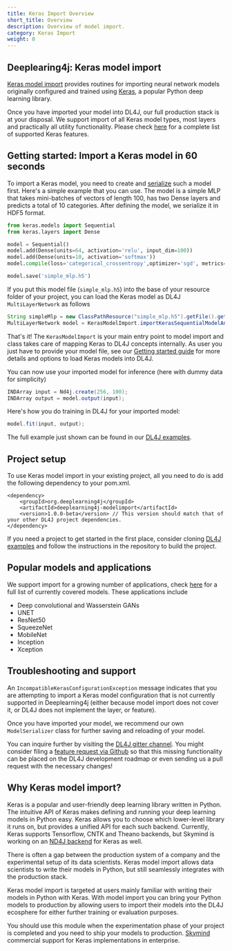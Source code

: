 ```yaml
---
title: Keras Import Overview
short_title: Overview
description: Overview of model import.
category: Keras Import
weight: 0
---
```


## Deeplearing4j: Keras model import

[Keras model import](https://github.com/deeplearning4j/deeplearning4j/tree/master/deeplearning4j/deeplearning4j-modelimport/src/main/java/org/deeplearning4j/nn/modelimport/keras) 
provides routines for importing neural network models originally configured and trained 
using [Keras](https://keras.io/), a popular Python deep learning library. 

Once you have imported your model into DL4J, our full production stack is at your disposal.
We support import of all Keras model types, most layers and practically all utility functionality. 
Please check [here](./supported-features) for a complete list of supported Keras features.


## Getting started: Import a Keras model in 60 seconds

To import a Keras model, you need to create and [serialize](https://keras.io/getting-started/faq/#how-can-i-save-a-keras-model)
such a model first. Here's a simple example that you can use. The model is a simple MLP that takes 
mini-batches of vectors of length 100, has two Dense layers and predicts a total of 10 
categories. After defining the model, we serialize it in HDF5 format.

```python
from keras.models import Sequential
from keras.layers import Dense

model = Sequential()
model.add(Dense(units=64, activation='relu', input_dim=100))
model.add(Dense(units=10, activation='softmax'))
model.compile(loss='categorical_crossentropy',optimizer='sgd', metrics=['accuracy'])

model.save('simple_mlp.h5')
```

If you put this model file (`simple_mlp.h5`) into the base of your resource folder of your 
project, you can load the Keras model as DL4J `MultiLayerNetwork` as follows

```java
String simpleMlp = new ClassPathResource("simple_mlp.h5").getFile().getPath();
MultiLayerNetwork model = KerasModelImport.importKerasSequentialModelAndWeights(simpleMlp);
```

That's it! The `KerasModelImport` is your main entry point to model import and class takes
care of mapping Keras to DL4J concepts internally. As user you just have to provide your model
file, see our [Getting started guide](./getting-started) for more details and options to load
Keras models into DL4J.

You can now use your imported model for inference (here with dummy data for simplicity)
```java
INDArray input = Nd4j.create(256, 100);
INDArray output = model.output(input);
```

Here's how you do training in DL4J for your imported model:

```java
model.fit(input, output);
``` 

The full example just shown can be found in our [DL4J examples](https://github.com/deeplearning4j/dl4j-examples/blob/master/dl4j-examples/src/main/java/org/deeplearning4j/examples/modelimport/keras/basic/SimpleSequentialMlpImport.java).


## Project setup

To use Keras model import in your existing project, all you need to do is add the following 
dependency to your pom.xml.

```
<dependency>
    <groupId>org.deeplearning4j</groupId>
    <artifactId>deeplearning4j-modelimport</artifactId>
    <version>1.0.0-beta</version> // This version should match that of your other DL4J project dependencies.
</dependency>
```

If you need a project to get started in the first place, consider cloning 
[DL4J examples](https://github.com/deeplearning4j/dl4j-examples) and follow
the instructions in the repository to build the project.

## Popular models and applications

We support import for a growing number of applications, check [here](https://github.com/deeplearning4j/deeplearning4j/blob/master/deeplearning4j/deeplearning4j-modelimport/src/test/java/org/deeplearning4j/nn/modelimport/keras/e2e/KerasModelEndToEndTest.java)
for a full list of currently covered models. These applications include

- Deep convolutional and Wasserstein GANs
- UNET
- ResNet50
- SqueezeNet
- MobileNet
- Inception
- Xception

## Troubleshooting and support

An `IncompatibleKerasConfigurationException` message indicates that you are attempting to 
import a Keras model configuration that is not currently supported in Deeplearning4j 
(either because model import does not cover it, or DL4J does not implement the layer, 
or feature).

Once you have imported your model, we recommend our own `ModelSerializer` class for further 
saving and reloading of your model.

You can inquire further by visiting the [DL4J gitter channel](https://gitter.im/deeplearning4j/deeplearning4j). You might consider filing 
a [feature request via Github](https://github.com/deeplearning4j/deeplearning4j/issues) 
so that this missing functionality can be placed on the DL4J development roadmap or even 
sending us a pull request with the necessary changes!


## Why Keras model import?

Keras is a popular and user-friendly deep learning library written in Python.
The intuitive API of Keras makes defining and running your deep learning
models in Python easy. Keras allows you to choose which lower-level
library it runs on, but provides a unified API for each such backend. Currently,
Keras supports Tensorflow, CNTK and Theano backends, but Skymind is 
working on an [ND4J backend](https://github.com/deeplearning4j/keras/tree/inference_only/nd4j_examples)
for Keras as well.

There is often a gap between the production system of a company and the 
experimental setup of its data scientists. Keras model import 
allows data scientists to write their models in Python, but still 
seamlessly integrates with the production stack.

Keras model import  is targeted at users mainly familiar with writing 
their models in Python with Keras. With model import you can bring your 
Python models to production by allowing users to import their models 
into the DL4J ecosphere for either further training or evaluation purposes.

You should use this module when the experimentation phase of your 
project is completed and you need to ship your models to production. [Skymind](https://skymind.ai) 
commercial support for Keras implementations in enterprise.
